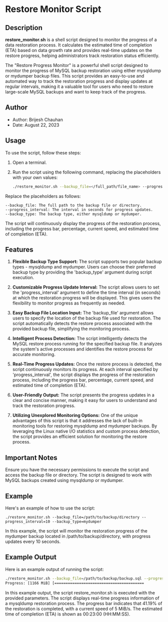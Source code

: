 # Restore Monitor Script

## Description

**restore_monitor.sh** is a shell script designed to monitor the progress of a data restoration process. It calculates the estimated time of completion (ETA) based on data growth rate and provides real-time updates on the restore progress, helping administrators track restoration status efficiently.

The "Restore Progress Monitor" is a powerful shell script designed to monitor the progress of MySQL backup restoration using either mysqldump or mydumper backup files. This script provides an easy-to-use and automated way to track the restoration progress and display updates at regular intervals, making it a valuable tool for users who need to restore large-scale MySQL backups and want to keep track of the progress.

## Author

- Author: Brijesh Chauhan
- Date: August 22, 2023

## Usage

To use the script, follow these steps:

1. Open a terminal.
2. Run the script using the following command, replacing the placeholders with your own values:
   
   ```bash
   ./restore_monitor.sh --backup_file=</full_path/file_name> --progress_interval=<interval_in_seconds> --backup_type=<mysqldump/mydumper>

Replace the placeholders as follows:

    --backup_file: The full path to the backup file or directory.
    --progress_interval: The interval in seconds for progress updates.
    --backup_type: The backup type, either mysqldump or mydumper.

The script will continuously display the progress of the restoration process, including the progress bar, percentage, current speed, and estimated time of completion (ETA).

## Features

1. **Flexible Backup Type Support:**
   The script supports two popular backup types - mysqldump and mydumper. Users can choose their preferred backup type by providing the 'backup_type' argument during script execution.

2. **Customizable Progress Update Interval:**
   The script allows users to set the 'progress_interval' argument to define the time interval (in seconds) at which the restoration progress will be displayed. This gives users the flexibility to monitor progress as frequently as needed.

3. **Easy Backup File Location Input:**
   The 'backup_file' argument allows users to specify the location of the backup file used for restoration. The script automatically detects the restore process associated with the provided backup file, simplifying the monitoring process.

4. **Intelligent Process Detection:**
   The script intelligently detects the MySQL restore process running for the specified backup file. It analyzes the system's active processes and identifies the restore process for accurate monitoring.

5. **Real-Time Progress Updates:**
   Once the restore process is detected, the script continuously monitors its progress. At each interval specified by 'progress_interval', the script displays the progress of the restoration process, including the progress bar, percentage, current speed, and estimated time of completion (ETA).

6. **User-Friendly Output:**
   The script presents the progress updates in a clear and concise manner, making it easy for users to understand and track the restoration progress.

7. **Utilizing Unexplored Monitoring Options:**
   One of the unique advantages of this script is that it addresses the lack of built-in monitoring tools for restoring mysqldump and mydumper backups. By leveraging the Linux native I/O statistics and custom process detection, the script provides an efficient solution for monitoring the restore process.

## Important Notes

Ensure you have the necessary permissions to execute the script and access the backup file or directory.
The script is designed to work with MySQL backups created using mysqldump or mydumper.

## Example

Here's an example of how to use the script:
```
./restore_monitor.sh --backup_file=/path/to/backup/directory --progress_interval=10 --backup_type=mydumper
```

In this example, the script will monitor the restoration progress of the mydumper backup located in /path/to/backup/directory, with progress updates every 10 seconds.

## Example Output

Here is an example output of running the script:

```bash
./restore_monitor.sh --backup_file=/path/to/backup/backup.sql --progress_interval=10 --backup_type=mysqldump
Progress: [1166 MiB] [========================================                                        ] 50.06%  [1 MiB/s]  ETA: 00:09:46
```

In this example output, the script restore_monitor.sh is executed with the provided parameters. The script displays real-time progress information of a mysqldump restoration process. The progress bar indicates that 41.19% of the restoration is completed, with a current speed of 5 MiB/s. The estimated time of completion (ETA) is shown as 00:23:00 (HH:MM:SS).
